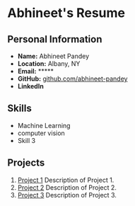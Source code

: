 # Abhineet's Resume


## Personal Information

- **Name:** Abhineet Pandey
- **Location:** Albany, NY
- **Email:** *****
- **GitHub:** [github.com/abhineet-pandey](https://github.com/abhineet-pandey)
- **LinkedIn** 

## Skills

- Machine Learning
- computer vision
- Skill 3

## Projects

1. [Project 1](#)
   Description of Project 1.
2. [Project 2](#)
   Description of Project 2.
3. [Project 3](#)
   Description of Project 3.
